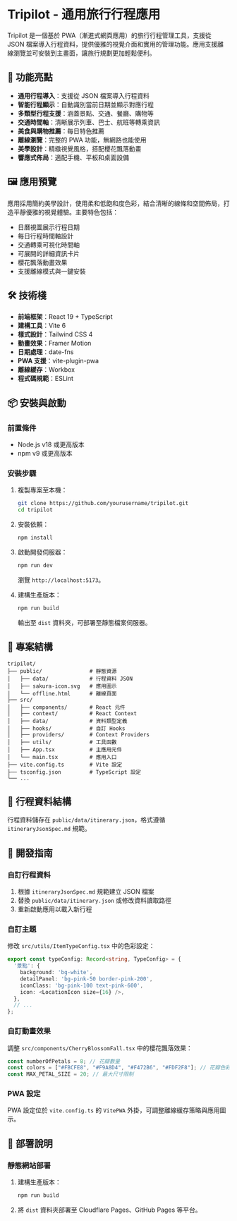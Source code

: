 # Tripilot - 通用旅行行程應用

Tripilot 是一個基於 PWA（漸進式網頁應用）的旅行行程管理工具，支援從 JSON 檔案導入行程資料，提供優雅的視覺介面和實用的管理功能。應用支援離線瀏覽並可安裝到主畫面，讓旅行規劃更加輕鬆便利。

## 🌸 功能亮點

- **通用行程導入**：支援從 JSON 檔案導入行程資料
- **智能行程顯示**：自動識別當前日期並顯示對應行程
- **多類型行程支援**：涵蓋景點、交通、餐廳、購物等
- **交通時間軸**：清晰展示列車、巴士、航班等轉乘資訊
- **美食與購物推薦**：每日特色推薦
- **離線瀏覽**：完整的 PWA 功能，無網路也能使用
- **美學設計**：精緻視覺風格，搭配櫻花飄落動畫
- **響應式佈局**：適配手機、平板和桌面設備

## 🖼️ 應用預覽

應用採用簡約美學設計，使用柔和低飽和度色彩，結合清晰的線條和空間佈局，打造平靜優雅的視覺體驗。主要特色包括：
- 日曆視圖展示行程日期
- 每日行程時間軸設計
- 交通轉乘可視化時間軸
- 可展開的詳細資訊卡片
- 櫻花飄落動畫效果
- 支援離線模式與一鍵安裝

## 🛠️ 技術棧

- **前端框架**：React 19 + TypeScript
- **建構工具**：Vite 6
- **樣式設計**：Tailwind CSS 4
- **動畫效果**：Framer Motion
- **日期處理**：date-fns
- **PWA 支援**：vite-plugin-pwa
- **離線緩存**：Workbox
- **程式碼規範**：ESLint

## 📦 安裝與啟動

### 前置條件

- Node.js v18 或更高版本
- npm v9 或更高版本

### 安裝步驟

1. 複製專案至本機：
   ```bash
   git clone https://github.com/yourusername/tripilot.git
   cd tripilot
   ```

2. 安裝依賴：
   ```bash
   npm install
   ```

3. 啟動開發伺服器：
   ```bash
   npm run dev
   ```
   瀏覽 `http://localhost:5173`。

4. 建構生產版本：
   ```bash
   npm run build
   ```
   輸出至 `dist` 資料夾，可部署至靜態檔案伺服器。

## 📂 專案結構

```
tripilot/
├── public/               # 靜態資源
│   ├── data/             # 行程資料 JSON
│   ├── sakura-icon.svg   # 應用圖示
│   └── offline.html      # 離線頁面
├── src/
│   ├── components/       # React 元件
│   ├── context/          # React Context
│   ├── data/             # 資料類型定義
│   ├── hooks/            # 自訂 Hooks
│   ├── providers/        # Context Providers
│   ├── utils/            # 工具函數
│   ├── App.tsx           # 主應用元件
│   └── main.tsx          # 應用入口
├── vite.config.ts        # Vite 設定
├── tsconfig.json         # TypeScript 設定
└── ...
```

## 📝 行程資料結構

行程資料儲存在 `public/data/itinerary.json`，格式遵循 `itineraryJsonSpec.md` 規範。

## 🚀 開發指南

### 自訂行程資料

1. 根據 `itineraryJsonSpec.md` 規範建立 JSON 檔案
2. 替換 `public/data/itinerary.json` 或修改資料讀取路徑
3. 重新啟動應用以載入新行程

### 自訂主題

修改 `src/utils/ItemTypeConfig.tsx` 中的色彩設定：

```typescript
export const typeConfig: Record<string, TypeConfig> = {
  '景點': {
    background: 'bg-white',
    detailPanel: 'bg-pink-50 border-pink-200',
    iconClass: 'bg-pink-100 text-pink-600',
    icon: <LocationIcon size={16} />,
  },
  // ...
};
```

### 自訂動畫效果

調整 `src/components/CherryBlossomFall.tsx` 中的櫻花飄落效果：

```typescript
const numberOfPetals = 8; // 花瓣數量
const colors = ["#FBCFE8", "#F9A8D4", "#F472B6", "#FDF2F8"]; // 花瓣色彩
const MAX_PETAL_SIZE = 20; // 最大尺寸限制
```

### PWA 設定

PWA 設定位於 `vite.config.ts` 的 `VitePWA` 外掛，可調整離線緩存策略與應用圖示。

## 📱 部署說明

### 靜態網站部署

1. 建構生產版本：
   ```bash
   npm run build
   ```

2. 將 `dist` 資料夾部署至 Cloudflare Pages、GitHub Pages 等平台。

